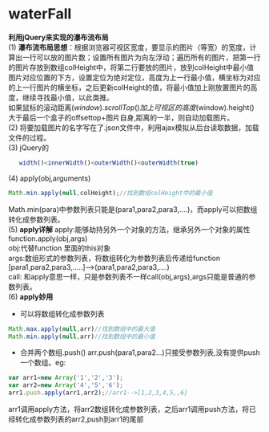 # waterFall
**利用jQuery来实现的瀑布流布局**<br/>
(1) **瀑布流布局思想**：根据浏览器可视区宽度，要显示的图片（等宽）的宽度，计算出一行可以放的图片数；设置所有图片为向左浮动；遍历所有的图片，把第一行的图片存放到数组colHeight中，将第二行要放的图片，放到colHeight中最小值图片对应位置的下方，设置定位为绝对定位，高度为上一行最小值，横坐标为对应的上一行图片的横坐标，之后更新colHeight的值，将最小值加上刚放置图片的高度，继续寻找最小值，以此类推。<br/>
如果鼠标的滚动距离$(window).scrollTop()加上可视区的高度$(window).height()大于最后一个盒子的offsettop+图片自身,距离的一半，则自动加载图片。<br/>
(2) 将要加载图片的名字写在了.json文件中，利用ajax模拟从后台读取数据，加载文件的过程。<br/>
(3) jQuery的
```javascript
   width()<innerWidth()<outerWidth()<outerWidth(true)
```
(4) apply(obj,arguments)
```javascript
Math.min.apply(null,colHeight);//找到数组colHeight中的最小值
```
Math.min(para)中参数列表只能是(para1,para2,para3,....)，而apply可以把数组转化成参数列表。<br/>
(5) **apply详解**
apply:能够劫持另外一个对象的方法，继承另外一个对象的属性
function.apply(obj,args)<br/>
obj:代替function 里面的this对象<br/>
args:数组形式的参数列表，将数组转化为参数列表后传递给function  [para1,para2,para3,.....]-->(para1,para2,para3,....)<br/>
call: 和apply意思一样，只是参数列表不一样call(obj,args),args只能是普通的参数列表。<br/>
(6) **apply妙用**
* 可以将数组转化成参数列表
```javascript
Math.max.apply(null,arr)//找到数组中的最大值
Math.min.apply(null,arr)//找到数组中的最小值
```
* 合并两个数组.push()
arr.push(para1,para2...)只接受参数列表,没有提供push一个数组。eg:
```javascript
var arr1=new Array('1','2','3');
var arr2=new Array('4','5','6');
arr1.push.apply(arr1,arr2);//arr1-->[1,2,3,4,5,,6]
```
arr1调用apply方法，将arr2数组转化成参数列表，之后arr1调用push方法，将已经转化成参数列表的arr2,push到arr1的尾部
